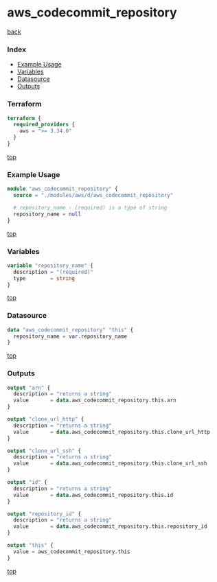 # aws_codecommit_repository

[back](../aws.md)

### Index

- [Example Usage](#example-usage)
- [Variables](#variables)
- [Datasource](#datasource)
- [Outputs](#outputs)

### Terraform

```terraform
terraform {
  required_providers {
    aws = ">= 3.34.0"
  }
}
```

[top](#index)

### Example Usage

```terraform
module "aws_codecommit_repository" {
  source = "./modules/aws/d/aws_codecommit_repository"

  # repository_name - (required) is a type of string
  repository_name = null
}
```

[top](#index)

### Variables

```terraform
variable "repository_name" {
  description = "(required)"
  type        = string
}
```

[top](#index)

### Datasource

```terraform
data "aws_codecommit_repository" "this" {
  repository_name = var.repository_name
}
```

[top](#index)

### Outputs

```terraform
output "arn" {
  description = "returns a string"
  value       = data.aws_codecommit_repository.this.arn
}

output "clone_url_http" {
  description = "returns a string"
  value       = data.aws_codecommit_repository.this.clone_url_http
}

output "clone_url_ssh" {
  description = "returns a string"
  value       = data.aws_codecommit_repository.this.clone_url_ssh
}

output "id" {
  description = "returns a string"
  value       = data.aws_codecommit_repository.this.id
}

output "repository_id" {
  description = "returns a string"
  value       = data.aws_codecommit_repository.this.repository_id
}

output "this" {
  value = aws_codecommit_repository.this
}
```

[top](#index)